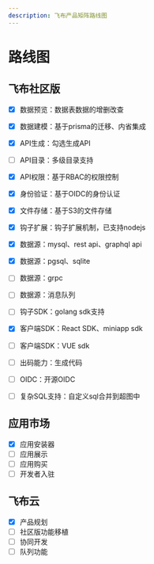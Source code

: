 ```yaml
---
description: 飞布产品矩阵路线图
---
```


# 路线图

## 飞布社区版

* [x] 数据预览：数据表数据的增删改查
* [x] 数据建模：基于prisma的迁移、内省集成
* [x] API生成：勾选生成API
* [ ] API目录：多级目录支持
* [x] API权限：基于RBAC的权限控制
* [x] 身份验证：基于OIDC的身份认证
* [x] 文件存储：基于S3的文件存储
* [x] 钩子扩展：钩子扩展机制，已支持nodejs
* [x] 数据源：mysql、rest api、graphql api
* [x] 数据源：pgsql、sqlite
* [ ] 数据源：grpc
* [ ] 数据源：消息队列
* [ ] 钩子SDK：golang sdk支持
* [x] 客户端SDK：React SDK、miniapp sdk
* [ ] 客户端SDK：VUE sdk
* [ ] 出码能力：生成代码
* [ ] OIDC：开源OIDC
* [ ] 复杂SQL支持：自定义sql合并到超图中



## 应用市场

* [x] 应用安装器
* [ ] 应用展示
* [ ] 应用购买
* [ ] 开发者入驻

## 飞布云

* [x] 产品规划
* [ ] 社区版功能移植
* [ ] 协同开发
* [ ] 队列功能
